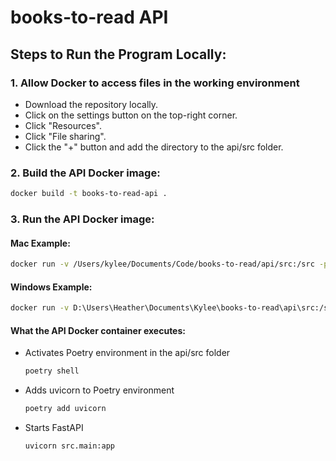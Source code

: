 # books-to-read API

## Steps to Run the Program Locally:

### 1. Allow Docker to access files in the working environment

- Download the repository locally.
- Click on the settings button on the top-right corner.
- Click "Resources".
- Click "File sharing".
- Click the "+" button and add the directory to the api/src folder.

### 2. Build the API Docker image:

```bash
docker build -t books-to-read-api .
```

### 3. Run the API Docker image:

#### Mac Example:

```bash
docker run -v /Users/kylee/Documents/Code/books-to-read/api/src:/src -p 8000:8000 books-to-read-api
```

#### Windows Example:

```bash
docker run -v D:\Users\Heather\Documents\Kylee\books-to-read\api\src:/src -p 8000:8000 books-to-read-api
```

#### What the API Docker container executes:

- Activates Poetry environment in the api/src folder

  ```bash
  poetry shell
  ```

- Adds uvicorn to Poetry environment

  ```bash
  poetry add uvicorn
  ```

- Starts FastAPI

  ```bash
  uvicorn src.main:app
  ```
